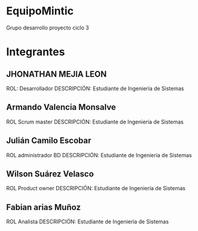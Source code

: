 # EquipoMintic
Grupo desarrollo proyecto ciclo 3


# Integrantes

## JHONATHAN MEJIA LEON
ROL: Desarrollador
DESCRIPCIÓN: Estudiante de Ingeniería de Sistemas

## Armando Valencia Monsalve 
ROL Scrum master
DESCRIPCIÓN: Estudiante de Ingeniería de Sistemas

## Julián Camilo Escobar 
ROL administrador BD
DESCRIPCIÓN: Estudiante de Ingeniería de Sistemas

## Wilson Suárez Velasco 
ROL Product owner
DESCRIPCIÓN: Estudiante de Ingeniería de Sistemas

## Fabian arias Muñoz  
ROL Analista
DESCRIPCIÓN: Estudiante de Ingeniería de Sistemas


